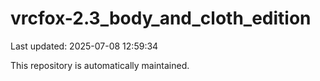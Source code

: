 # vrcfox-2.3_body_and_cloth_edition

Last updated: 2025-07-08 12:59:34

This repository is automatically maintained.
